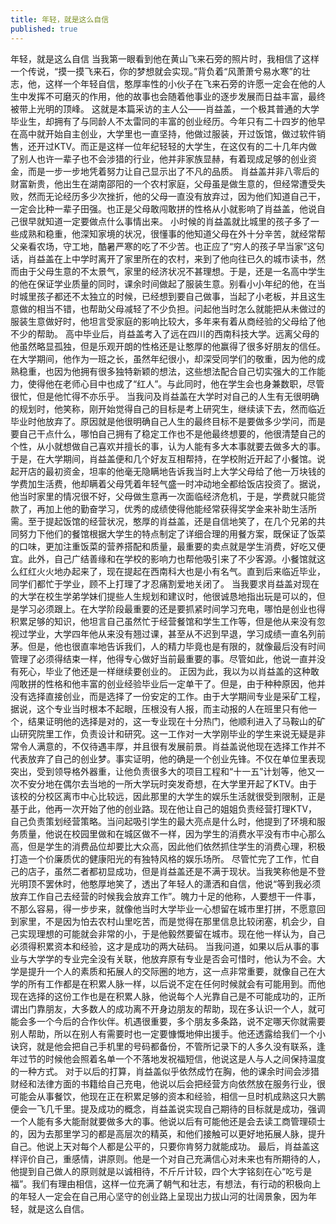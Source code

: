 ```yaml
---
title: 年轻，就是这么自信
published: true 
---
```





年轻，就是这么自信
当我第一眼看到他在黄山飞来石旁的照片时，我相信了这样一个传说，“摸一摸飞来石，你的梦想就会实现。”背负着“风萧萧兮易水寒”的壮志，他，这样一个年轻自信，憨厚率性的小伙子在飞来石旁的许愿一定会在他的人生中发挥不可磨灭的作用，他的故事也会随着他事业的逐步发展而日益丰富，最终被带上光明的顶峰。
这就是本篇采访的主人公——肖益盖，一个极其普通的大学毕业生，却拥有了与同龄人不太雷同的丰富的创业经历。今年只有二十四岁的他早在高中就开始自主创业，大学里也一直坚持，他做过服装，开过饭馆，做过软件销售，还开过KTV。而正是这样一位年纪轻轻的大学生，在这仅有的二十几年内做了别人也许一辈子也不会涉猎的行业，他并非家族显赫，有着现成足够的创业资金，而是一步一步地凭着努力让自己显示出了不凡的品质。
肖益盖并非八零后的财富新贵，他出生在湖南邵阳的一个农村家庭，父母虽是做生意的，但经常遭受失败，然而无论经历多少次挫折，他的父母一直没有放弃过，因为他们知道自己干，一定会比种一辈子田强。也正是父母敢闯敢拼的性格从小就影响了肖益盖，他说自己很早就知道一定要做点什么事情出来。
小时候的肖益盖就比城里的孩子多了一些成熟和稳重，他深知家境的状况，很懂事的他知道父母在外十分辛苦，就经常帮父亲看农场，守工地，酷暑严寒的吃了不少苦。也正应了“穷人的孩子早当家”这句话，肖益盖在上中学时离开了家里所在的农村，来到了他向往已久的城市读书，然而由于父母生意的不太景气，家里的经济状况不甚理想。于是，还是一名高中学生的他在保证学业质量的同时，课余时间做起了服装生意。别看小小年纪的他，在当时城里孩子都还不太独立的时候，已经想到要自己做事，当起了小老板，并且这生意做的相当不错，也帮助父母减轻了不少负担。问起他当时怎么就能把从未做过的服装生意做好时，他坦言受家庭的影响比较大，多年来有着从商经验的父母给了他不少的帮助。
高中毕业后，肖益盖考入了远在四川的西南科技大学。远离父母的他虽然略显孤独，但是乐观开朗的性格还是让憨厚的他赢得了很多好朋友的信任。在大学期间，他作为一班之长，虽然年纪很小，却深受同学们的敬重，因为他的成熟稳重，也因为他拥有很多独特新颖的想法，这些想法配合自己切实强大的工作能力，使得他在老师心目中也成了“红人”。与此同时，他在学生会也身兼数职，尽管很忙，但是他忙得不亦乐乎。
当我问及肖益盖在大学时对自己的人生有无很明确的规划时，他笑称，刚开始觉得自己的目标是考上研究生，继续读下去，然而临近毕业时他放弃了。原因就是他很明确自己人生的最终目标不是要做多少学问，而是要自己干点什么，哪怕自己拥有了稳定工作也不是他最终想要的，他很清楚自己的个性，从小就想做自己喜欢并擅长的事，认为人能有多大本事就要去做多大的事。于是，在大学期间，肖益盖便和几个好友互相帮持，在学校附近开起了小餐馆。说起开店的最初资金，坦率的他毫无隐瞒地告诉我当时上大学父母给了他一万块钱的学费加生活费，他却瞒着父母凭着年轻气盛一时冲动地全都给饭店投资了。据说，他当时家里的情况很不好，父母做生意再一次面临经济危机，于是，学费就只能贷款了，再加上他的勤奋学习，优秀的成绩使得他能经常获得奖学金来补助生活所需。至于提起饭馆的经营状况，憨厚的肖益盖，还是自信地笑了，在几个兄弟的共同努力下他们的餐馆根据大学生的特点制定了详细合理的用餐方案，既保证了饭菜的口味，更加注重饭菜的营养搭配和质量，最重要的卖点就是学生消费，好吃又便宜。此外，自己广结善缘和在学校的影响力也帮他吸引来了不少客源。小餐馆就这么红红火火地办起来了，现在提起在西南科大也是小有名气。直到后来临近毕业，同学们都忙于学业，顾不上打理了才忍痛割爱地关闭了。
当我要求肖益盖对现在的大学在校生学弟学妹们提些人生规划和建议时，他很诚恳地指出玩是可以的，但是学习必须跟上。在大学阶段最重要的还是要抓紧时间学习充电，哪怕是创业也得积累足够的知识，他坦言自己虽然忙于经营餐馆和学生工作等，但是他从来没有忽视过学业，大学四年他从来没有翘过课，甚至从不迟到早退，学习成绩一直名列前茅。但是，他也很直率地告诉我们，人的精力毕竟也是有限的，就像最后没有时间管理了必须得结束一样，他得专心做好当前最重要的事。尽管如此，他说一直并没有死心，毕业了他还是一样继续要创业的。
正因为此，我以为以肖益盖的这种敢闯敢拼的性格和他丰富的创业经验毕业后一定单干了。但是，由于种种原因，他并没有选择直接创业，而是选择了一份安定的工作。由于大学期间专业是采矿工程，据说，这个专业当时根本不起眼，压根没有人报，而主动报的人在班里只有他一个，结果证明他的选择是对的，这一专业现在十分热门，他顺利进入了马鞍山的矿山研究院里工作，负责设计和研究。这一工作对一大学刚毕业的学生来说无疑是非常令人满意的，不仅待遇丰厚，并且很有发展前景。肖益盖说他现在选择工作并不代表放弃了自己的创业梦。事实证明，他的确是一个创业先锋。不仅在单位里表现突出，受到领导格外器重，让他负责很多大的项目工程和“十一五”计划等，他又一次不安分地在偶尔去当地的一所大学玩时突发奇想，在大学里开起了KTV。由于该校的分校区离市中心比较远，因此那里的大学生的娱乐生活就很受到限制，正是基于此，他再一次开始了他的创业路。现在他让自己的姐姐负责经营打理KTV，自己负责策划经营策略。当问起吸引学生的最大亮点是什么时，他提到了环境和服务质量，他说在校园里做和在城区做不一样，因为学生的消费水平没有市中心那么高，但是学生的消费品位却要比大众高，因此他们依然抓住学生的消费心理，积极打造一个价廉质优的健康阳光的有独特风格的娱乐场所。
尽管忙完了工作，忙自己的店子，虽然二者都初显成功，但是肖益盖还是不满于现状。当我笑称他是不登光明顶不罢休时，他憨厚地笑了，透出了年轻人的潇洒和自信，他说“等到我必须放弃工作自己去经营的时候我会放弃工作”。魄力十足的他称，人要想干一件事，不那么容易，得一步步来，就像他当时大学毕业一心想留在城市里打拼，不愿意回到家里，不是因为怕去农村山里吃苦，而是觉得在那里信息比较闭塞，机会少，自己实现理想的可能就会非常的小，于是他毅然要留在城市。现在他一样认为，自己必须得积累资本和经验，这才是成功的两大砝码。
当我问道，如果以后从事的事业与大学学的专业完全没有关联，他放弃原有专业是否会可惜时，他认为不会。大学是提升一个人的素质和拓展人的交际圈的地方，这一点非常重要，就像自己在大学的所有工作都是在积累人脉一样，以后说不定在任何时候就会有可能用到。而他现在选择的这份工作也是在积累人脉，他说每个人光靠自己是不可能成功的，正所谓出门靠朋友，大多数人的成功离不开身边朋友的帮助，现在多认识一个人，就可能会多一个今后的合作伙伴。机遇很重要，多个朋友多条路，说不定哪天你就需要别人帮助，所以在别人有需要时也一定要慷慨地伸出援手。他还透露给我们一个小诀窍，就是他会把自己手机里的号码都备份，不管所记录下的人多久没有联系，逢年过节的时候他会照着名单一个不落地发祝福短信，他说这是人与人之间保持温度的一种方式。
对于以后的打算，肖益盖似乎依然成竹在胸，他的课余时间会涉猎财经和法律方面的书籍给自己充电，他说以后会把经营方向依然放在服务行业，很可能会从事餐饮，他现在正在积累足够的资本和经验，相信一旦时机成熟这只大鹏便会一飞几千里。提及成功的概念，肖益盖说实现自己期待的目标就是成功，强调一个人能有多大能耐就要做多大的事。他说以后有可能他还是会去读工商管理硕士的，因为去那里学习的都是高层次的精英，和他们接触可以更好地拓展人脉，提升自己。他说上天对每个人都是公平的，只要你肯努力就能成功。
最后，肖益盖这样评价自己，重感情，讲原则。他是一个对自己充满信心对未来也有所期待的人，他提到自己做人的原则就是以诚相待，不斤斤计较，四个大字铭刻在心“吃亏是福”。我们有理由相信，这样一位充满了朝气和壮志，有想法，有行动的积极向上的年轻人一定会在自己用心坚守的创业路上呈现出力拔山河的壮阔景象，因为年轻，就是这么自信。
